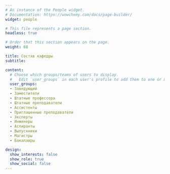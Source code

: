 ```yaml
---
# An instance of the People widget.
# Documentation: https://wowchemy.com/docs/page-builder/
widget: people

# This file represents a page section.
headless: true

# Order that this section appears on the page.
weight: 68

title: Состав кафедры
subtitle:

content:
  # Choose which groups/teams of users to display.
  #   Edit `user_groups` in each user's profile to add them to one or more of these groups.
  user_groups:
  - Заведующий
  - Заместители
  - Штатные профессора
  - Штатные преподаватели
  - Ассистенты
  - Приглашенные преподаватели
  - Эксперты
  - Инженеры
  - Аспиранты
  - Выпускники
  - Магистры
  - Бакалавры

design:
  show_interests: false
  show_role: true
  show_social: false
---
```

